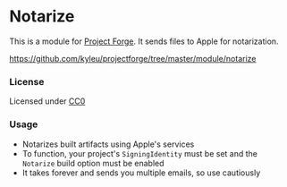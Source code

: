 # Notarize

This is a module for [Project Forge](https://projectforge.dev). It sends files to Apple for notarization.

https://github.com/kyleu/projectforge/tree/master/module/notarize

### License

Licensed under [CC0](https://creativecommons.org/publicdomain/zero/1.0)

### Usage

- Notarizes built artifacts using Apple's services
- To function, your project's `SigningIdentity` must be set and the `Notarize` build option must be enabled
- It takes forever and sends you multiple emails, so use cautiously
